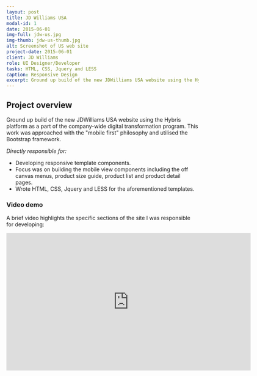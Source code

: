 ```yaml
---
layout: post
title: JD Williams USA
modal-id: 1
date: 2015-06-01
img-full: jdw-us.jpg
img-thumb: jdw-us-thumb.jpg
alt: Screenshot of US web site
project-date: 2015-06-01
client: JD Williams
role: UI Designer/Developer
tasks: HTML, CSS, Jquery and LESS 
caption: Responsive Design
excerpt: Ground up build of the new JDWilliams USA website using the Hybris platform as a part of the company-wide digital transformation program.
---
```


## Project overview

Ground up build of the new JDWilliams USA website using the Hybris platform as a part of the company-wide digital transformation program. This work was approached with the "mobile first" philosophy and utilised the Bootstrap framework.

*Directly responsible for:*

* Developing responsive template components.
* Focus was on building the mobile view components including the off canvas menus, product size guide, product list and product detail pages. 
* Wrote HTML, CSS, Jquery and LESS for the aforementioned templates.  
 

### Video demo

A brief video highlights the specific sections of the site I was responsible for developing:

<iframe width="640" height="360" src="https://www.youtube.com/embed/8S3tmYrMsmY" frameborder="0" allowfullscreen></iframe>

